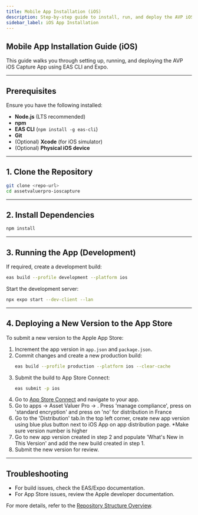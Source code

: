 ```yaml
---
title: Mobile App Installation (iOS)
description: Step-by-step guide to install, run, and deploy the AVP iOS Capture App.
sidebar_label: iOS App Installation
---
```


## Mobile App Installation Guide (iOS)

This guide walks you through setting up, running, and deploying the AVP iOS Capture App using EAS CLI and Expo.

---

## Prerequisites

Ensure you have the following installed:
- **Node.js** (LTS recommended)
- **npm**
- **EAS CLI** (`npm install -g eas-cli`)
- **Git**
- (Optional) **Xcode** (for iOS simulator)
- (Optional) **Physical iOS device**

---

## 1. Clone the Repository

```sh
git clone <repo-url>
cd assetvaluerpro-ioscapture
```

---

## 2. Install Dependencies

```sh
npm install
```

---

## 3. Running the App (Development)

If required, create a development build:

```sh
eas build --profile development --platform ios
```

Start the development server:

```sh
npx expo start --dev-client --lan
```

---

## 4. Deploying a New Version to the App Store

To submit a new version to the Apple App Store:

1. Increment the app version in `app.json` and `package.json`.
2. Commit changes and create a new production build:
   ```sh
   eas build --profile production --platform ios --clear-cache
   ```
3. Submit the build to App Store Connect:
   ```sh
   eas submit -p ios
   ```
4. Go to [App Store Connect](https://appstoreconnect.apple.com/) and navigate to your app.
5. Go to apps -> Asset Valuer Pro -> .  Press 'manage compliance', press on 'standard encryption' and press on 'no' for distribution in France
6. Go to the 'Distribution' tab.In the top left corner, create new app version using blue plus button next to iOS App on app distribution page. *Make sure version number is higher
7. Go to new app version created in step 2 and populate 'What's New in This Version' and add the new build created in step 1.
8. Submit the new version for review.

---

## Troubleshooting

- For build issues, check the EAS/Expo documentation.
- For App Store issues, review the Apple developer documentation.

For more details, refer to the [Repository Structure Overview](../../structure/mobile.md).
